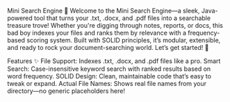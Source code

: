 Mini Search Engine 🚀
Welcome to the Mini Search Engine—a sleek, Java-powered tool that turns your .txt, .docx, and .pdf files into a searchable treasure trove! Whether you're digging through notes, reports, or docs, this bad boy indexes your files and ranks them by relevance with a frequency-based scoring system. Built with SOLID principles, it’s modular, extensible, and ready to rock your document-searching world. Let’s get started! 🎉

Features ✨
File Support: Indexes .txt, .docx, and .pdf files like a pro.
Smart Search: Case-insensitive keyword search with ranked results based on word frequency.
SOLID Design: Clean, maintainable code that’s easy to tweak or expand.
Actual File Names: Shows real file names from your directory—no generic placeholders here!
